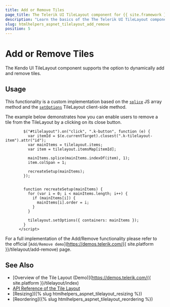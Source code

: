 ```yaml
---
title: Add or Remove Tiles
page_title: The Telerik UI TileLayout component for {{ site.framework }} Documentation | TileLayout Add/Remove
description: "Learn the basics of the The Telerik UI TileLayout component for {{ site.framework }} add/remove functionality."
slug: htmlhelpers_aspnet_tilelayout_add_remove
position: 5
---
```


# Add or Remove Tiles

The Kendo UI TileLayout component supports the option to dynamically add and remove tiles.

## Usage

This functionality is a custom implementation based on the [`splice`](https://developer.mozilla.org/en-US/docs/Web/JavaScript/Reference/Global_Objects/Array/splice) JS array method and the [`setOptions`](https://docs.telerik.com/kendo-ui/api/javascript/ui/tilelayout/methods/setOptions) TileLayout client-side method.


The example below demonstrates how you can enable users to remove a tile from the TileLayout by a clicking on its close button.


```HtmlHelper
        $("#tilelayout").on("click", ".k-button", function (e) {
          var itemId = $(e.currentTarget).closest(".k-tilelayout-item").attr("id");
          var mainItems = tilelayout.items;
          var item = tilelayout.itemsMap[itemId];

          mainItems.splice(mainItems.indexOf(item), 1);
          item.colSpan = 1;

          recreateSetup(mainItems);
        });


        function recreateSetup(mainItems) {
          for (var i = 0; i < mainItems.length; i++) {
            if (mainItems[i]) {
              mainItems[i].order = i;
            }
          }

          tilelayout.setOptions({ containers: mainItems });
        }
      </script>
```

For a full implementation of the Add/Remove functionality please refer to the official [`Add/Remove demo`](https://demos.telerik.com/{{ site.platform }}/tilelayout/add-remove) page.

## See Also

* [Overview of the Tile Layout (Demo)](https://demos.telerik.com/{{ site.platform }}/tilelayout/index)
* [API Reference of the Tile Layout](/api/tilelayout)
* [Resizing]({% slug htmlhelpers_aspnet_tilelayout_resizing %})
* [Reordering]({% slug htmlhelpers_aspnet_tilelayout_reordering %})
